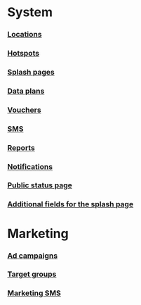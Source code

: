 # System
### [Locations](locations.md)
### [Hotspots](hotspots.md)
### [Splash pages](splash-pages.md)
### [Data plans](data-plans.md)
### [Vouchers](vouchers.md)
### [SMS](sms.md)
### [Reports](reports.md)
### [Notifications](notifications.md)
### [Public status page](status-page.md)
### [Additional fields for the splash page](additional-fields.md)

# Marketing
### [Ad campaigns](adverts.md)
### [Target groups](target-groups.md)
### [Marketing SMS](marketing-sms.md)